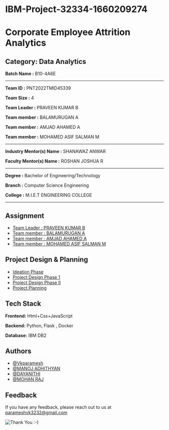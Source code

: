 

# IBM-Project-32334-1660209274

# Corporate Employee Attrition Analytics


## Category: Data Analytics


**Batch Name :** B10-4A6E

---

**Team ID :** PNT2022TMID45339

**Team Size :** 4

**Team Leader :** PRAVEEN KUMAR B

**Team member :** BALAMURUGAN A

**Team member :** AMJAD AHAMED A

**Team member :** MOHAMED ASIF SALMAN M

---
**Industry Mentor(s) Name :**	SHANAWAZ ANWAR

**Faculty Mentor(s) Name :** ROSHAN JOSHUA R

---

**Degree	:**	
Bachelor of Engineering/Technology

**Branch	:**	
Computer Science Engineering

**College	:**	
M.I.E.T ENGINEERING COLLEGE

---





## Assignment  

 - [Team Leader : PRAVEEN KUMAR B](https://github.com/IBM-EPBL/IBM-Project-32334-1660209274/tree/main/Assignments/Team%20Lead)
 - [Team member : BALAMURUGAN A](https://github.com/IBM-EPBL/IBM-Project-40862-1660636795/tree/main/Assignments/Team%20member%20%20MANOJ%20ADHITHYAN%20A)
 - [Team member : AMJAD AHAMED A](https://github.com/IBM-EPBL/IBM-Project-40862-1660636795/tree/main/Assignments/Team%20member%20%20MOHANRAJ%20M)
 - [Team member : MOHAMED ASIF SALMAN M](https://github.com/IBM-EPBL/IBM-Project-40862-1660636795/tree/main/Assignments/Team%20member%20%20DAYANITHI%20S)


## Project Design & Planning
- [Ideation Phase](https://github.com/IBM-EPBL/IBM-Project-40862-1660636795/tree/main/Project%20Design%20%26%20Planning/Ideation%20Phase)
- [Project Design Phase 1](https://github.com/IBM-EPBL/IBM-Project-40862-1660636795/tree/main/Project%20Design%20%26%20Planning/Project%20Design%20Phase%201)
- [Project Design Phase II](https://github.com/IBM-EPBL/IBM-Project-40862-1660636795/tree/main/Project%20Design%20%26%20Planning/Project%20Design%20Phase%20II)
- [Project Planning](https://github.com/IBM-EPBL/IBM-Project-40862-1660636795/tree/main/Project%20Design%20%26%20Planning/Project%20Planning)

## Tech Stack

**Frontend:** Html+Css+JavaScript

**Backend:** Python, Flask , Docker

**Database:** IBM DB2




## Authors

- [@Vkparamesh](https://github.com/Vkparamesh)
- [@MANOJ ADHITHYAN](https://github.com/MANOJADHITHYAN)
- [@DAYANITHI](https://github.com/kalaitamizhan)
- [@MOHAN RAJ](https://github.com/mohanrajdoctor)


## Feedback

If you have any feedback, please reach out to us at parameshvk3232@gmail.com




![Thank You :-)](https://i0.wp.com/paulaspoint.com/wp-content/uploads/2018/04/thank-you.jpg?fit=275%2C183)
